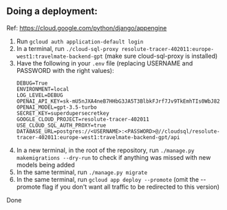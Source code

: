 ## Doing a deployment:

Ref: https://cloud.google.com/python/django/appengine

1. Run `gcloud auth application-default login`
1. In a terminal, run `./cloud-sql-proxy resolute-tracer-402011:europe-west1:travelmate-backend-gpt` (make sure cloud-sql-proxy is installed)
1. Have the following in your `.env` file (replacing USERNAME and PASSWORD with the right values):
    ```.env
    DEBUG=True
    ENVIRONMENT=local
    LOG_LEVEL=DEBUG
    OPENAI_API_KEY=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
    OPENAI_MODEL=gpt-3.5-turbo
    SECRET_KEY=superdupersecretkey
    GOOGLE_CLOUD_PROJECT=resolute-tracer-402011
    USE_CLOUD_SQL_AUTH_PROXY=true
    DATABASE_URL=postgres://<USERNAME>:<PASSWORD>@//cloudsql/resolute-tracer-402011:europe-west1:travelmate-backend-gpt/api
    ```
1. In a new terminal, in the root of the repository, run `./manage.py makemigrations --dry-run` to check if anything was missed with new models being added
1. In the same terminal, run `./manage.py migrate`
1. In the same terminal, run `gcloud app deploy --promote` (omit the --promote flag if you don't want all traffic to be redirected to this version)

Done
